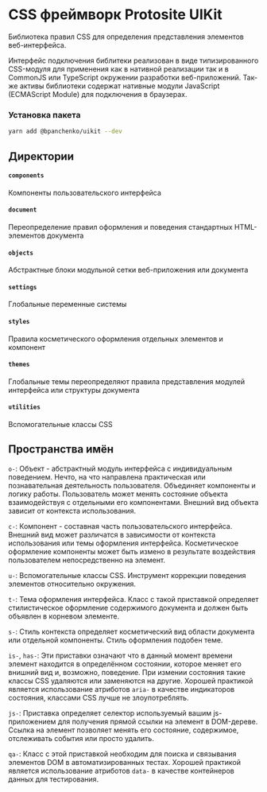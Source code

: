 # CSS фреймворк Protosite UIKit

Библиотека правил CSS для определения представления элементов веб-интерфейса.

Интерфейс подключения библитеки реализован в виде типизированного CSS-модуля для применения как в нативной реализации так и в CommonJS или TypeScript окружении разработки веб-приложений. Так-же активы библиотеки содержат нативные модули JavaScript (ECMAScript Module) для подключения в браузерах.

### Установка пакета

```bash
yarn add @bpanchenko/uikit --dev
```

## Директории

#### `components`

Компоненты пользовательского интерфейса

#### `document`

Переопределение правил оформления и поведения стандартных HTML-элементов документа

#### `objects`

Абстрактные блоки модульной сетки веб-приложения или документа

#### `settings`

Глобальные переменные системы

#### `styles`

Правила косметического оформления отдельных элементов и компонент

#### `themes`

Глобальные темы переопределяют правила представления модулей интерфейса или структуры документа

#### `utilities`

Вспомогательные классы CSS

## Пространства имён

`o-`: Объект - абстрактный модуль интерфейса с индивидуальным поведением. Нечто, на что направлена практическая или познавательная
деятельность пользователя. Объединяет компоненты и логику работы. Пользователь может менять состояние объекта взаимодействуя с отдельными
его компонентами. Внешний вид объекта зависит от контекста использования.

`c-`: Компонент - составная часть пользовательского интерфейса. Внешний вид может различатся в зависимости от контекста использования или
темы оформления интерфейса. Косметическое оформление компоненты может быть измено в результате воздействия пользователем непосредственно на
элемент.

`u-`: Вспомогательные классы CSS. Инструмент коррекции поведения элементов относительно окружения.

`t-`: Тема оформления интерфейса. Класс с такой приставкой определяет стилистическое оформление содержимого документа и должен быть объявлен
в корневом элементе.

`s-`: Стиль контекста определяет косметический вид области документа или отдельной компоненты. Стиль оформления подобен теме.

`is-`, `has-`: Эти приставки означают что в данный момент времени элемент находится в определённом состоянии, которое меняет его внишний вид
и, возможно, поведение. При измении состояния такие классы CSS удаляются или заменяются на другие. Хорошей практикой является использование
атриботов `aria-` в качестве индикаторов состояния, классами CSS лучше не злоупотреблять.

`js-`: Приставка определяет селектор используемый вашим js-приложением для получения прямой ссылки на элемент в DOM-дереве. Ссылка на
элемент позволяет менять его состояние, содержимое, отслеживать события или просто удалить.

`qa-`: Класс с этой приставкой необходим для поиска и связывания элементов DOM в автоматизированных тестах. Хорошей практикой является
использование атриботов `data-` в качестве контейнеров данных для тестирования.
